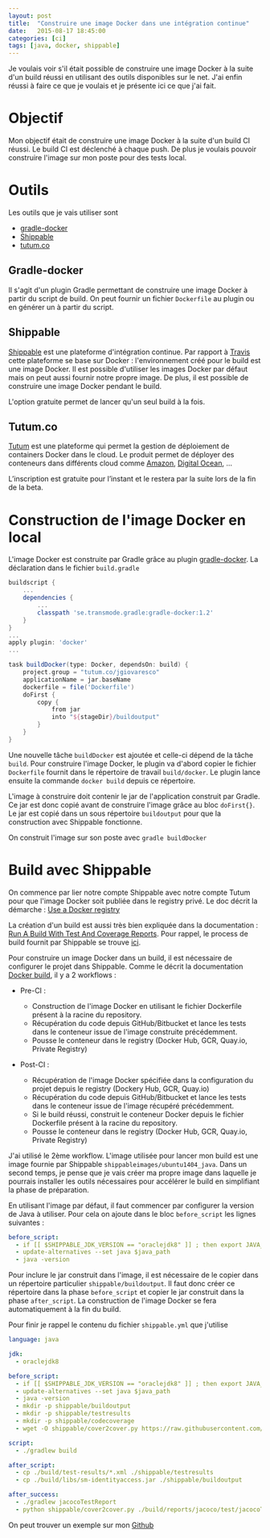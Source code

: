 ```yaml
---
layout: post
title:  "Construire une image Docker dans une intégration continue"
date:   2015-08-17 18:45:00
categories: [ci]
tags: [java, docker, shippable]
---
```


Je voulais voir s'il était possible de construire une image Docker à la suite d'un build réussi en utilisant des outils disponibles sur le net. 
J'ai enfin réussi à faire ce que je voulais et je présente ici ce que j'ai fait.

# Objectif
Mon objectif était de construire une image Docker à la suite d'un build CI réussi. Le build CI est déclenché à chaque push. De plus je 
voulais pouvoir construire l'image sur mon poste pour des tests local.

# Outils
Les outils que je vais utiliser sont

  * [gradle-docker](https://github.com/Transmode/gradle-docker) 
  * [Shippable](http://www.shippable.com) 
  * [tutum.co](https://www.tutum.co/)

## Gradle-docker
Il s'agit d'un plugin Gradle permettant de construire une image Docker à partir du script de build. On peut fournir un fichier ``Dockerfile``
au plugin ou en générer un à partir du script.

## Shippable
[Shippable](http://www.shippable.com) est une plateforme d'intégration continue. Par rapport à [Travis](https://travis-ci.org/) cette 
plateforme se base sur Docker : l'environnement créé pour le build est une image Docker. Il est possible d'utiliser les images Docker par défaut 
mais on peut aussi fournir notre propre image. De plus, il est possible de construire une image Docker pendant le build.

L'option gratuite permet de lancer qu'un seul build à la fois.

## Tutum.co
[Tutum](https://www.tutum.co) est une plateforme qui permet la gestion de déploiement de containers Docker dans le cloud. Le produit permet 
de déployer des conteneurs dans différents cloud comme [Amazon](https://aws.amazon.com/fr/), [Digital Ocean](https://www.digitalocean.com/), ... 

L’inscription est gratuite pour l’instant et le restera par la suite lors de la fin de la beta.

# Construction de l'image Docker en local

L'image Docker est construite par Gradle grâce au plugin [gradle-docker](https://github.com/Transmode/gradle-docker). 
La déclaration dans le fichier ``build.gradle``
 
```groovy
buildscript {
    ...
    dependencies {
        ...
        classpath 'se.transmode.gradle:gradle-docker:1.2'
    }
}
...
apply plugin: 'docker'
...

task buildDocker(type: Docker, dependsOn: build) {
    project.group = "tutum.co/jgiovaresco"
    applicationName = jar.baseName
    dockerfile = file('Dockerfile')
    doFirst {
        copy {
            from jar
            into "${stageDir}/buildoutput"
        }
    }
}
```

Une nouvelle tâche ``buildDocker`` est ajoutée et celle-ci dépend de la tâche ``build``. Pour construire l'image Docker, le plugin va d'abord copier le fichier ``Dockerfile`` fournit dans le répertoire de travail ``build/docker``. Le plugin lance ensuite la commande ``docker build`` depuis ce répertoire.

L'image à construire doit contenir le jar de l'application construit par Gradle. Ce jar est donc copié avant de construire l'image grâce au bloc ``doFirst{}``. Le jar est copié dans un sous répertoire ``buildoutput`` pour que la construction avec Shippable fonctionne.

On construit l'image sur son poste avec ``gradle buildDocker``

# Build avec Shippable

On commence par lier notre compte Shippable avec notre compte Tutum pour que l'image Docker soit publiée dans le registry privé. Le doc décrit la démarche : [Use a Docker registry](http://docs.shippable.com/docker_registries/)

La création d'un build est aussi très bien expliquée dans la documentation : [Run A Build With Test And Coverage Reports](http://docs.shippable.com/build_case2/). Pour rappel, le process de build fournit par Shippable se trouve [ici](http://docs.shippable.com/basic_flow/).

Pour construire un image Docker dans un build, il est nécessaire de configurer le projet dans Shippable. Comme le décrit la documentation [Docker build](http://docs.shippable.com/docker_build/), il y a 2 workflows  : 

* Pre-CI :
  * Construction de l'image Docker en utilisant le fichier Dockerfile présent à la racine du repository.
  * Récupération du code depuis GitHub/Bitbucket et lance les tests dans le conteneur issue de l'image construite précédemment.
  * Pousse le conteneur dans le registry (Docker Hub, GCR, Quay.io, Private Registry)

* Post-CI :
  * Récupération de l'image Docker spécifiée dans la configuration du projet depuis le registry (Dockery Hub, GCR, Quay.io)
  * Récupération du code depuis GitHub/Bitbucket et lance les tests dans le conteneur issue de l'image récupéré précédemment.
  * Si le build réussi, construit le conteneur Docker  depuis le fichier Dockerfile présent à la racine du repository.
  * Pousse le conteneur dans le registry (Docker Hub, GCR, Quay.io, Private Registry)

J'ai utilisé le 2ème workflow.  L'image utilisée pour lancer mon build est une image fournie par Shippable ``shippableimages/ubuntu1404_java``. Dans un second temps, je pense que je vais créer ma propre image dans laquelle je pourrais installer les outils nécessaires pour accélérer le build en simplifiant la phase de préparation.

En utilisant l'image par défaut, il faut commencer par configurer la version de Java à utiliser. Pour cela on ajoute dans le bloc ``before_script`` les lignes suivantes : 

```yaml
before_script:
  - if [[ $SHIPPABLE_JDK_VERSION == "oraclejdk8" ]] ; then export JAVA_HOME="/usr/lib/jvm/java-8-oracle"; export PATH="$PATH:/usr/lib/jvm/java-8-oracle/bin"; export java_path="/usr/lib/jvm/java-8-oracle/jre/bin/java"; fi
  - update-alternatives --set java $java_path
  - java -version
```

Pour inclure le jar construit dans l'image, il est nécessaire de le copier dans un répertoire particulier ``shippable/buildoutput``. Il faut donc créer ce répertoire dans la phase ``before_script`` et copier le jar construit dans la phase ``after_script``.
La construction de l'image Docker se fera automatiquement à la fin du build.

Pour finir je rappel le contenu du fichier ``shippable.yml`` que j'utilise

```yaml
language: java

jdk:
  - oraclejdk8

before_script:
  - if [[ $SHIPPABLE_JDK_VERSION == "oraclejdk8" ]] ; then export JAVA_HOME="/usr/lib/jvm/java-8-oracle"; export PATH="$PATH:/usr/lib/jvm/java-8-oracle/bin"; export java_path="/usr/lib/jvm/java-8-oracle/jre/bin/java"; fi
  - update-alternatives --set java $java_path
  - java -version
  - mkdir -p shippable/buildoutput
  - mkdir -p shippable/testresults
  - mkdir -p shippable/codecoverage
  - wget -O shippable/cover2cover.py https://raw.githubusercontent.com/rix0rrr/cover2cover/master/cover2cover.py

script:
  - ./gradlew build

after_script:
  - cp ./build/test-results/*.xml ./shippable/testresults
  - cp ./build/libs/sm-identityaccess.jar ./shippable/buildoutput

after_success:
  - ./gradlew jacocoTestReport
  - python shippable/cover2cover.py ./build/reports/jacoco/test/jacocoTestReport.xml src/main/java > shippable/codecoverage/coverage.xml
```

On peut trouver un exemple sur mon [Github](https://github.com/jgiovaresco/sm-identityaccess)

